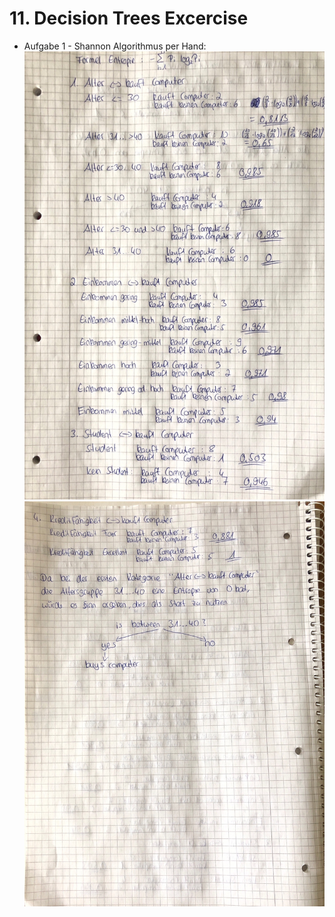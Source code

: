 # 11. Decision Trees Excercise
- Aufgabe 1 - Shannon Algorithmus per Hand:
![ESA 11-Seite 1](ESA11-1.jpg)
![ESA 11-Seite 2](ESA11-2.jpg)
